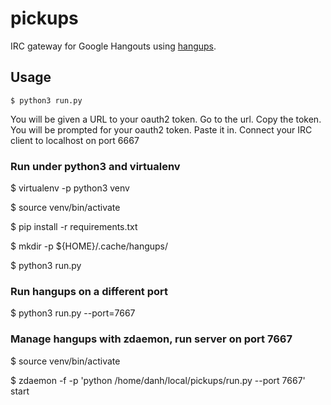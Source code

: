 # pickups

IRC gateway for Google Hangouts using
[hangups](https://github.com/tdryer/hangups).

## Usage

`$ python3 run.py`

You will be given a URL to your oauth2 token.  Go to the url.  Copy the token.
You will be prompted for your oauth2 token.  Paste it in.
Connect your IRC client to localhost on port 6667

### Run under python3 and virtualenv

$ virtualenv -p python3 venv

$ source venv/bin/activate

$ pip install -r requirements.txt

$ mkdir -p ${HOME}/.cache/hangups/

$ python3 run.py

### Run hangups on a different port

$ python3 run.py --port=7667

### Manage hangups with zdaemon, run server on port 7667

$ source venv/bin/activate

$ zdaemon -f -p 'python /home/danh/local/pickups/run.py --port 7667' start
